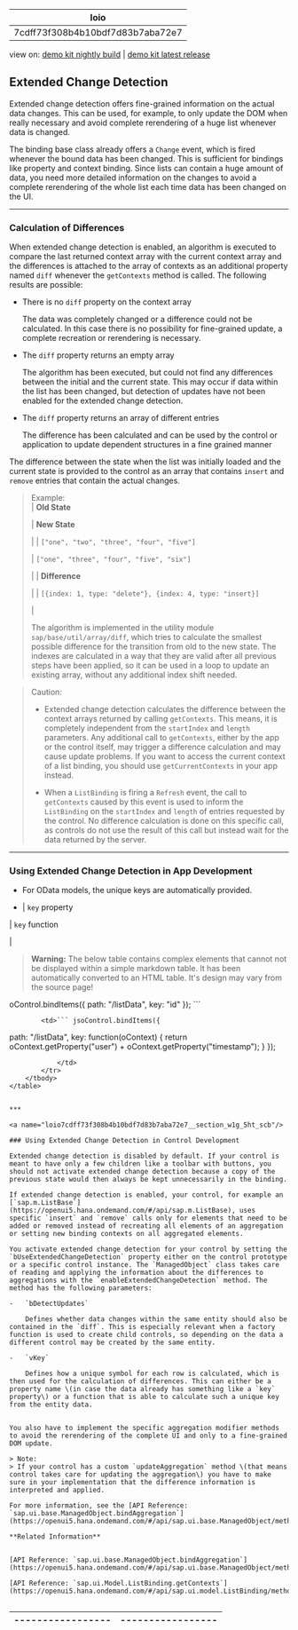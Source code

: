 <!-- loio7cdff73f308b4b10bdf7d83b7aba72e7 -->

| loio |
| -----|
| 7cdff73f308b4b10bdf7d83b7aba72e7 |

<div id="loio">

view on: [demo kit nightly build](https://openui5nightly.hana.ondemand.com/#/topic/7cdff73f308b4b10bdf7d83b7aba72e7) | [demo kit latest release](https://openui5.hana.ondemand.com/#/topic/7cdff73f308b4b10bdf7d83b7aba72e7)</div>

## Extended Change Detection

Extended change detection offers fine-grained information on the actual data changes. This can be used, for example, to only update the DOM when really necessary and avoid complete rerendering of a huge list whenever data is changed.

The binding base class already offers a `Change` event, which is fired whenever the bound data has been changed. This is sufficient for bindings like property and context binding. Since lists can contain a huge amount of data, you need more detailed information on the changes to avoid a complete rerendering of the whole list each time data has been changed on the UI.

***

<a name="loio7cdff73f308b4b10bdf7d83b7aba72e7__section_efm_hht_scb"/>

### Calculation of Differences

When extended change detection is enabled, an algorithm is executed to compare the last returned context array with the current context array and the differences is attached to the array of contexts as an additional property named `diff` whenever the `getContexts` method is called. The following results are possible:

-   There is no `diff` property on the context array

    The data was completely changed or a difference could not be calculated. In this case there is no possibility for fine-grained update, a complete recreation or rerendering is necessary.

-   The `diff` property returns an empty array

    The algorithm has been executed, but could not find any differences between the initial and the current state. This may occur if data within the list has been changed, but detection of updates have not been enabled for the extended change detection.

-   The `diff` property returns an array of different entries

    The difference has been calculated and can be used by the control or application to update dependent structures in a fine grained manner


The difference between the state when the list was initially loaded and the current state is provided to the control as an array that contains `insert` and `remove` entries that contain the actual changes.

> Example:  
> | **Old State** 
> 
> | **New State** 
> 
> |
> | `["one", "two", "three", "four", "five"]` 
> 
> | `["one", "three", "four", "five", "six"]` 
> 
> |
> | **Difference** 
> 
> |
> | `[{index: 1, type: "delete"}, {index: 4, type: "insert}]` 
> 
> |
> 
> The algorithm is implemented in the utility module `sap/base/util/array/diff`, which tries to calculate the smallest possible difference for the transition from old to the new state. The indexes are calculated in a way that they are valid after all previous steps have been applied, so it can be used in a loop to update an existing array, without any additional index shift needed.

> Caution:  
> -   Extended change detection calculates the difference between the context arrays returned by calling `getContexts`. This means, it is completely independent from the `startIndex` and `length` parameters. Any additional call to `getContexts`, either by the app or the control itself, may trigger a difference calculation and may cause update problems. If you want to access the current context of a list binding, you should use `getCurrentContexts` in your app instead.
> 
> -   When a `ListBinding` is firing a `Refresh` event, the call to `getContexts` caused by this event is used to inform the `ListBinding` on the `startIndex` and `length` of entries requested by the control. No difference calculation is done on this specific call, as controls do not use the result of this call but instead wait for the data returned by the server.

***

<a name="loio7cdff73f308b4b10bdf7d83b7aba72e7__section_a2g_vht_scb"/>

### Using Extended Change Detection in App Development

-   For OData models, the unique keys are automatically provided.

-   | `key` property

| `key` function

|
 > **Warning:** The below table contains complex elements that cannot not be displayed within a simple markdown table. It has been automatically converted to an HTML table. It's design may vary from the source page!

<table>
	<thead>
		<tr>
			<th>-----------------</th>
			<th>-----------------</th>
		</tr>
	</thead>
	<tbody>
oControl.bindItems({
  path: "/listData",
  key: "id"
});
```

			<td>``` jsoControl.bindItems({
  path: "/listData",
  key: function(oContext) {
    return oContext.getProperty("user") + oContext.getProperty("timestamp"); 
  }
});
```
			</td>
		</tr>
	</tbody>
</table>


***

<a name="loio7cdff73f308b4b10bdf7d83b7aba72e7__section_w1g_5ht_scb"/>

### Using Extended Change Detection in Control Development

Extended change detection is disabled by default. If your control is meant to have only a few children like a toolbar with buttons, you should not activate extended change detection because a copy of the previous state would then always be kept unnecessarily in the binding.

If extended change detection is enabled, your control, for example an [`sap.m.ListBase`](https://openui5.hana.ondemand.com/#/api/sap.m.ListBase), uses specific `insert` and `remove` calls only for elements that need to be added or removed instead of recreating all elements of an aggregation or setting new binding contexts on all aggregated elements.

You activate extended change detection for your control by setting the `bUseExtendedChangeDetection` property either on the control prototype or a specific control instance. The `ManagedObject` class takes care of reading and applying the information about the differences to aggregations with the `enableExtendedChangeDetection` method. The method has the following parameters:

-   `bDetectUpdates`

    Defines whether data changes within the same entity should also be contained in the `diff`. This is especially relevant when a factory function is used to create child controls, so depending on the data a different control may be created by the same entity.

-   `vKey`

    Defines how a unique symbol for each row is calculated, which is then used for the calculation of differences. This can either be a property name \(in case the data already has something like a `key` property\) or a function that is able to calculate such a unique key from the entity data.


You also have to implement the specific aggregation modifier methods to avoid the rerendering of the complete UI and only to a fine-grained DOM update.

> Note:  
> If your control has a custom `updateAggregation` method \(that means control takes care for updating the aggregation\) you have to make sure in your implementation that the difference information is interpreted and applied.

For more information, see the [API Reference: `sap.ui.base.ManagedObject.bindAggregation`](https://openui5.hana.ondemand.com/#/api/sap.ui.base.ManagedObject/methods/bindAggregation).

**Related Information**  


[API Reference: `sap.ui.base.ManagedObject.bindAggregation`](https://openui5.hana.ondemand.com/#/api/sap.ui.base.ManagedObject/methods/bindAggregation)

[API Reference: `sap.ui.Model.ListBinding.getContexts`](https://openui5.hana.ondemand.com/#/api/sap.ui.model.ListBinding/methods/getContexts)

